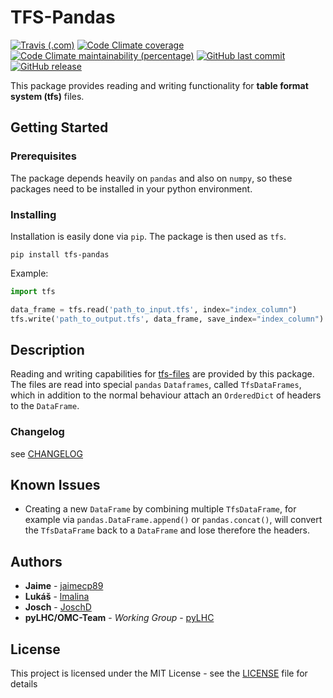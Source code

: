 # TFS-Pandas
[![Travis (.com)](https://img.shields.io/travis/com/pylhc/tfs.svg?style=popout)](https://travis-ci.com/pylhc/tfs/)
[![Code Climate coverage](https://img.shields.io/codeclimate/coverage/pylhc/tfs.svg?style=popout)](https://codeclimate.com/github/pylhc/tfs)
[![Code Climate maintainability (percentage)](https://img.shields.io/codeclimate/maintainability-percentage/pylhc/tfs.svg?style=popout)](https://codeclimate.com/github/pylhc/tfs)
[![GitHub last commit](https://img.shields.io/github/last-commit/pylhc/tfs.svg?style=popout)](https://github.com/pylhc/tfs/)
[![GitHub release](https://img.shields.io/github/release/pylhc/tfs.svg?style=popout)](https://github.com/pylhc/tfs/)

This package provides reading and writing functionality for **table format system (tfs)** files. 

## Getting Started

### Prerequisites

The package depends heavily on `pandas` and also on `numpy`, so these packages need
to be installed in your python environment.

### Installing

Installation is easily done via `pip`. The package is then used as `tfs`.

```
pip install tfs-pandas
```

Example:

```python
import tfs

data_frame = tfs.read('path_to_input.tfs', index="index_column")
tfs.write('path_to_output.tfs', data_frame, save_index="index_column")
```
## Description

Reading and writing capabilities for [tfs-files](http://mad.web.cern.ch/mad/madx.old/Introduction/tfs.html)
are provided by this package. The files are read into special `pandas` `Dataframes`, called `TfsDataFrames`,
which in addition to the normal behaviour attach an `OrderedDict` of headers to the `DataFrame`.

### Changelog

see [CHANGELOG](CHANGELOG.md)

## Known Issues

- Creating a new `DataFrame` by combining multiple `TfsDataFrame`,
for example via `pandas.DataFrame.append()` or `pandas.concat()`, 
will convert the `TfsDataFrame` back to a `DataFrame` and lose therefore the headers.

## Authors

* **Jaime** - [jaimecp89](https://github.com/jaimecp89)
* **Lukáš** - [lmalina](https://github.com/lmalina)
* **Josch** - [JoschD](https://github.com/JoschD)
* **pyLHC/OMC-Team** - *Working Group* - [pyLHC](https://github.com/orgs/pylhc/teams/omc-team)


## License

This project is licensed under the MIT License - see the [LICENSE](LICENSE.md) file for details


